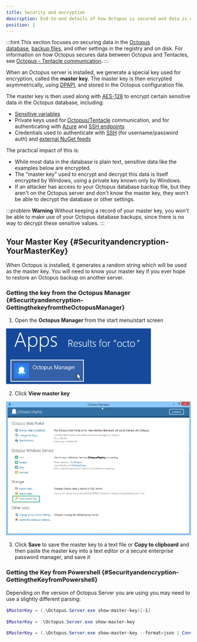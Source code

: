 ```yaml
---
title: Security and encryption
description: End-to-end details of how Octopus is secured and data is encrypted.
position: 1
---
```


:::hint
This section focuses on securing data in the [Octopus database](/docs/administration/octopus-database/index.md), [backup files](/docs/administration/backup-and-restore.md), and other settings in the registry and on disk. For information on how Octopus secures data between Octopus and Tentacles, see [Octopus - Tentacle communication](/docs/reference/octopus-tentacle-communication/index.md).
:::

When an Octopus server is installed, we generate a special key used for encryption, called the **master key**. The master key is then encrypted asymmetrically, using [DPAPI](http://msdn.microsoft.com/en-us/library/ms995355.aspx), and stored in the Octopus configuration file.

The master key is then used along with [AES-128](http://en.wikipedia.org/wiki/Advanced_Encryption_Standard) to encrypt certain sensitive data in the Octopus database, including:

- [Sensitive variables](/docsvariables/sensitive-variables.md)
- Private keys used for [Octopus/Tentacle](/docs/reference/octopus-tentacle-communication/index.md) communication, and for authenticating with [Azure](/docs/infrastructure/azure/index.md) and [SSH endpoints](/docs/infrastructure/ssh-targets/configuring-ssh-connection.md)
- Credentials used to authenticate with [SSH](/docs/infrastructure/ssh-targets/username-and-password.md) (for username/password auth) and [external NuGet feeds](/docs/packaging-applications/package-repositories/index.md)

The practical impact of this is:

- While most data in the database is plain text, sensitive data like the examples below are encrypted.
- The "master key" used to encrypt and decrypt this data is itself encrypted by Windows, using a private key known only by Windows.
- If an attacker has access to your Octopus database backup file, but they aren't on the Octopus server and don't know the master key, they won't be able to decrypt the database or other settings.

:::problem
**Warning**
Without keeping a record of your master key, you won't be able to make use of your Octopus database backups, since there is no way to decrypt these sensitive values.
:::

## Your Master Key {#Securityandencryption-YourMasterKey}

When Octopus is installed, it generates a random string which will be used as the master key. You will need to know your master key if you ever hope to restore an Octopus backup on another server.

### Getting the key from the Octopus Manager {#Securityandencryption-GettingthekeyfromtheOctopusManager}

1. Open the **Octopus Manager** from the start menu/start screen

![](/docs/images/3048071/3277610.png)

2. Click **View master key**

**![](/docs/images/3048071/3277606.png "width=500")**

3. Click **Save** to save the master key to a text file or **Copy to clipboard** and then paste the master key into a text editor or a secure enterprise password manager, and save it

### Getting the Key from Powershell {#Securityandencryption-GettingtheKeyfromPowershell}

Depending on the version of Octopus Server you are using you may need to use a slightly different parsing:

```powershell Octopus prior to 3.15 stripping extra whitespace
$MasterKey = (.\Octopus.Server.exe show-master-key)[-1]
```

```powershell Octopus 3.15+ using text
$MasterKey = .\Octopus.Server.exe show-master-key
```

```powershell Octopus 3.15+ using JSON (if you're in the mood)
$MasterKey = (.\Octopus.Server.exe show-master-key --format=json | ConvertFrom-Json).MasterKey
```